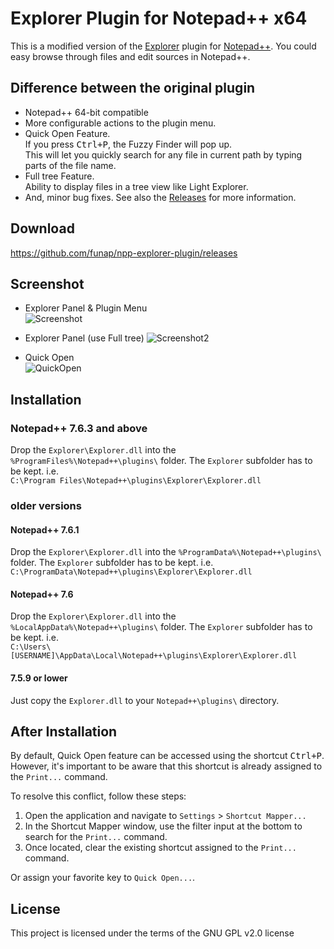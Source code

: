 # Explorer Plugin for Notepad++ x64
This is a modified version of the [Explorer] plugin for [Notepad++].
You could easy browse through files and edit sources in Notepad++.

## Difference between the original plugin
- Notepad++ 64-bit compatible
- More configurable actions to the plugin menu.
- Quick Open Feature.  
  If you press <kbd>Ctrl+P</kbd>, the Fuzzy Finder will pop up.  
  This will let you quickly search for any file in current path by typing parts of the file name.
- Full tree Feature.  
  Ability to display files in a tree view like Light Explorer.
- And, minor bug fixes. See also the [Releases] for more information.

## Download
https://github.com/funap/npp-explorer-plugin/releases

## Screenshot
- Explorer Panel & Plugin Menu  
  ![Screenshot]

- Explorer Panel (use Full tree)
  ![Screenshot2]

- Quick Open  
  ![QuickOpen]

## Installation

### Notepad++ 7.6.3 and above
Drop the `Explorer\Explorer.dll` into the `%ProgramFiles%\Notepad++\plugins\` folder. The `Explorer` subfolder has to be kept.
i.e.  
`C:\Program Files\Notepad++\plugins\Explorer\Explorer.dll`

### older versions
#### Notepad++ 7.6.1
Drop the `Explorer\Explorer.dll` into the `%ProgramData%\Notepad++\plugins\` folder. The `Explorer` subfolder has to be kept.
i.e.  
`C:\ProgramData\Notepad++\plugins\Explorer\Explorer.dll`

#### Notepad++ 7.6
Drop the `Explorer\Explorer.dll` into the `%LocalAppData%\Notepad++\plugins\` folder. The `Explorer` subfolder has to be kept.
i.e.  
`C:\Users\[USERNAME]\AppData\Local\Notepad++\plugins\Explorer\Explorer.dll`

#### 7.5.9 or lower
Just copy the `Explorer.dll` to your `Notepad++\plugins\` directory.

## After Installation
By default, Quick Open feature can be accessed using the shortcut <kbd>Ctrl+P</kbd>. However, it's important to be aware that this shortcut is already assigned to the `Print...` command.

To resolve this conflict, follow these steps:
1. Open the application and navigate to `Settings` > `Shortcut Mapper...`
2. In the Shortcut Mapper window, use the filter input at the bottom to search for the `Print...` command.
3. Once located, clear the existing shortcut assigned to the `Print...` command.

Or assign your favorite key to `Quick Open...`.

## License
This project is licensed under the terms of the GNU GPL v2.0 license

[Explorer]: http://sourceforge.net/projects/npp-plugins/files/Explorer/
[Notepad++]: http://notepad-plus-plus.org/
[Screenshot]: https://raw.githubusercontent.com/funap/npp-explorer-plugin/master/.github/screenshot.png "Screenshot"
[Screenshot2]: https://raw.githubusercontent.com/funap/npp-explorer-plugin/master/.github/screenshot2.png "Screenshot2"
[QuickOpen]: https://raw.githubusercontent.com/funap/npp-explorer-plugin/master/.github/quickopen.gif "Screenshot"
[releases]: https://github.com/funap/npp-explorer-plugin/releases